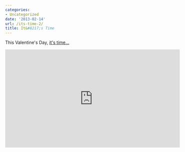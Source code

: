 ```yaml
---
categories:
- Uncategorized
date: '2013-02-14'
url: /its-time-2/
title: It&#8217;s Time
---
```


This Valentine's Day, <a href="https://www.youtube.com/watch?v=_TBd-UCwVAY">it's time...</a>

<iframe width="560" height="315" src="https://www.youtube.com/embed/_TBd-UCwVAY" frameborder="0" allowfullscreen></iframe>